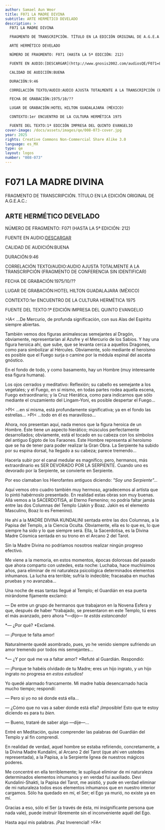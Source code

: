 ```yaml
---
author: Samael Aun Weor
title: F071 LA MADRE DIVINA
subtitle: ARTE HERMÉTICO DEVELADO
description: >
  F071 LA MADRE DIVINA

  FRAGMENTO DE TRANSCRIPCIÓN. TÍTULO EN LA EDICIÓN ORIGINAL DE A.G.E.A.C.:

  ARTE HERMÉTICO DEVELADO

  NÚMERO DE FRAGMENTO: F071 (HASTA LA 5ª EDICIÓN: 212)

  FUENTE EN AUDIO:[DESCARGAR](http://www.gnosis2002.com/audiosQE/F071=LA-MADRE-DIVINA.zip)

  CALIDAD DE AUDICIÓN:BUENA

  DURACIÓN:9:46

  CORRELACIÓN TEXTO/AUDIO:AUDIO AJUSTA TOTALMENTE A LA TRANSCRIPCIÓN (FRAGMENTO DE CONFERENCIA SIN IDENTIFICAR)

  FECHA DE GRABACIÓN:1975/10/??

  LUGAR DE GRABACIÓN:HOTEL HILTON GUADALAJARA (MÉXICO)

  CONTEXTO:1er ENCUENTRO DE LA CULTURA HERMÉTICA 1975

  FUENTE DEL TEXTO:1ª EDICIÓN IMPRESA DEL QUINTO EVANGELIO
cover-image: /docs/assets/images/qe/008-073-cover.jpg
year: 2025
rights: Creative Commons Non-Commercial Share Alike 3.0
language: es_MX
type: qe
layout: logos
number: "008-073"
---
```

# F071 LA MADRE DIVINA

FRAGMENTO DE TRANSCRIPCIÓN. TÍTULO EN LA EDICIÓN ORIGINAL DE A.G.E.A.C.:

## ARTE HERMÉTICO DEVELADO

NÚMERO DE FRAGMENTO: F071 (HASTA LA 5ª EDICIÓN: 212)

FUENTE EN AUDIO:[DESCARGAR](http://www.gnosis2002.com/audiosQE/F071=LA-MADRE-DIVINA.zip)

CALIDAD DE AUDICIÓN:BUENA

DURACIÓN:9:46

CORRELACIÓN TEXTO/AUDIO:AUDIO AJUSTA TOTALMENTE A LA TRANSCRIPCIÓN (FRAGMENTO DE CONFERENCIA SIN IDENTIFICAR)

FECHA DE GRABACIÓN:1975/10/??

LUGAR DE GRABACIÓN:HOTEL HILTON GUADALAJARA (MÉXICO)

CONTEXTO:1er ENCUENTRO DE LA CULTURA HERMÉTICA 1975

FUENTE DEL TEXTO:1ª EDICIÓN IMPRESA DEL QUINTO EVANGELIO

\>IA< ...De Mercurio, de profunda significación, con sus Alas del Espíritu siempre abiertas.

También vemos dos figuras animalescas semejantes al Dragón, obviamente, representarían al Azufre y el Mercurio de los Sabios. Y hay una figura heroica ahí, que sube, que se levanta cerca a aquellos Dragones, como para simbolizar al Hércules. Obviamente, solo mediante el heroísmo es posible que el Fuego surja o camine por la médula espinal del asceta gnóstico.

En el fondo de todo, y como basamento, hay un Hombre (muy interesante esa figura humana).

Los ojos cerrados y meditativo: Reflexión; su cabello es semejante a los vegetales; y el Fuego, en sí mismo, en todas partes rodea aquella escena, Fuego extraordinario; y la Cruz Hierática, como para indicarnos que sólo mediante el cruzamiento del Lingam-Yoni, es posible despertar el Fuego...

\>PI< ...en sí misma, está profundamente significativa; ya en el fondo las estrellas... \>PI< ...todo en él es maravilloso...

Ahora, nos presentan aquí, nada menos que la figura heroica de un Hombre. Éste tiene un aspecto hierático; músculos perfectamente desarrollados; obviamente, está el tocado en su cabeza con los símbolos del antiguo Egipto de los Faraones. Este Hombre representa al heroísmo que se ha de tener para poder realizar la Gran Obra. La Serpiente ha subido por su espina dorsal, ha llegado a su cabeza; parece tremendo...

Hacerla subir por el canal medular es magnífico; pero, hermanos, más extraordinario es SER DEVORADO POR LA SERPIENTE. Cuando uno es devorado por la Serpiente, se convierte en Serpiente.

Por eso clamaban los Hierofantes antiguos diciendo: *"Soy una Serpiente"...*

Aquí vemos otro cuadro también muy hermoso, agradecemos al artista que lo pintó habérnoslo presentado. En realidad estas obras son muy buenas. Allá vemos a la SACERDOTISA, al Eterno Femenino; no podría faltar jamás entre las dos Columnas del Templo (Jakin y Boaz. Jakin es el elemento Masculino, Boaz lo es Femenino).

He ahí a la MADRE DIVINA KUNDALINI sentada entre las dos Columnas, a la Papisa del Templo, a la Ciencia Oculta. Obviamente, ella es lo que es, lo que siempre ha sido y lo que siempre será. Ella, la Sacerdotisa, es la Divina Madre Cósmica sentada en su trono en el Arcano 2 del Tarot.

Sin la Madre Divina no podríamos nosotros realizar ningún progreso efectivo.

Me viene a la memoria, en estos momentos, épocas dolorosas del pasado que ahora comparto con ustedes, esta noche: Luchaba, hace muchísimos años, para eliminar de mi naturaleza psicológica determinados elementos inhumanos. La lucha era terrible; sufría lo indecible; fracasaba en muchas pruebas y no avanzaba...

Una noche de esas tantas llegué al Templo; el Guardián en esa puerta mirándome fijamente exclamó:

— De entre un grupo de hermanos que trabajaron en la Novena Esfera y que, después de haber *trabajado, se presentaron en este Templo, tú eres el más avanzado, pero ahora *—dijo— *te estás estancando!*

*— ¿Por qué? *Exclamé.

— ¡Porque te falta amor!

Naturalmente quedé asombrado, pues, yo he venido siempre sufriendo un amor tremendo por todos mis semejantes...

*— ¿Y por qué me va a faltar amor? *Refuté al Guardián. Respondió:

— ¡Porque te habéis olvidado de tu Madre; eres un hijo ingrato, y un hijo ingrato no progresa en *estos estudios!*

Yo quedé alarmado francamente. Mi madre había desencarnado hacía mucho tiempo; respondí:

— Pero si yo no sé donde está ella...

— ¿Cómo que no vas a saber donde está ella? ¡Imposible! Esto que te estoy diciendo es para tu *bien.*

— Bueno, trataré de saber algo —dije—...

Entré en Meditación, quise comprender las palabras del Guardián del Templo y al fin comprendí.

En realidad de verdad, aquel hombre se estaba refiriendo, concretamente, a la Divina Madre Kundalini, al Arcano 2 del Tarot (que ahí ven ustedes representada), a la Papisa, a la Serpiente Ígnea de nuestros mágicos poderes.

Me concentré en ella terriblemente; le supliqué eliminar de mi naturaleza determinados elementos inhumanos y en verdad fui auxiliado. Devi Kundalini-Shakti, la Papisa del Tarot, me asistió, y pude en verdad eliminar de mi naturaleza todos esos elementos inhumanos que en nuestro interior cargamos. Sólo ha quedado en mí, el Ser; el Ego ya murió, no existe ya en mí.

Gracias a eso, sólo el Ser (a través de ésta, mi insignificante persona que nada vale), puede instruir libremente sin el inconveniente aquél del Ego.

Hasta aquí mis palabras. ¡Paz Inverencial! \>FA<

